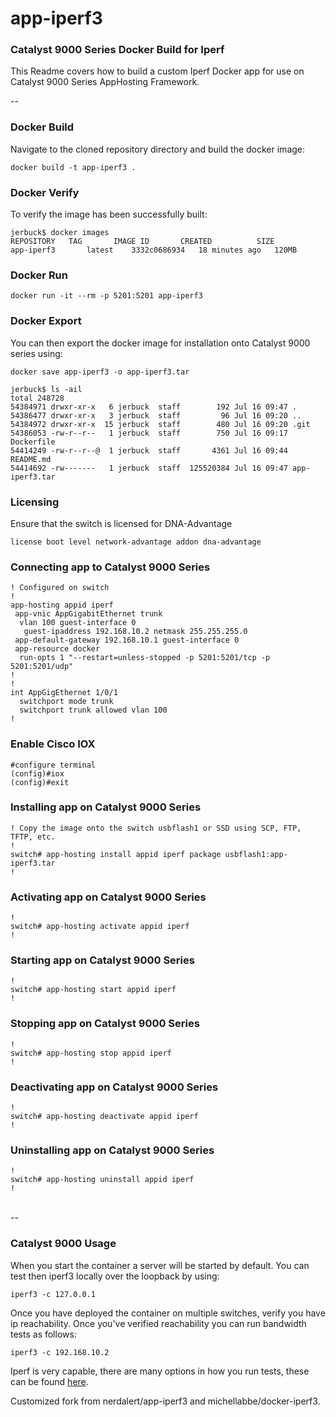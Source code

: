 # app-iperf3
###  Catalyst 9000 Series Docker Build for Iperf

This Readme covers how to build a custom Iperf Docker app for use on Catalyst 9000 Series AppHosting Framework.

--

### Docker Build

Navigate to the cloned repository directory and build the docker image:

```
docker build -t app-iperf3 .
```

### Docker Verify

To verify the image has been successfully built:

```
jerbuck$ docker images
REPOSITORY   TAG       IMAGE ID       CREATED          SIZE
app-iperf3       latest    3332c0686934   18 minutes ago   120MB

```

### Docker Run 

```
docker run -it --rm -p 5201:5201 app-iperf3
```

### Docker Export

You can then export the docker image for installation onto Catalyst 9000 series using:

```
docker save app-iperf3 -o app-iperf3.tar

jerbuck$ ls -ail
total 248728
54384971 drwxr-xr-x   6 jerbuck  staff        192 Jul 16 09:47 .
54386477 drwxr-xr-x   3 jerbuck  staff         96 Jul 16 09:20 ..
54384972 drwxr-xr-x  15 jerbuck  staff        480 Jul 16 09:20 .git
54386053 -rw-r--r--   1 jerbuck  staff        750 Jul 16 09:17 Dockerfile
54414249 -rw-r--r--@  1 jerbuck  staff       4361 Jul 16 09:44 README.md
54414692 -rw-------   1 jerbuck  staff  125520384 Jul 16 09:47 app-iperf3.tar
```

### Licensing

Ensure that the switch is licensed for DNA-Advantage

```
license boot level network-advantage addon dna-advantage
```


### Connecting app to Catalyst 9000 Series
```
! Configured on switch
!
app-hosting appid iperf
 app-vnic AppGigabitEthernet trunk
  vlan 100 guest-interface 0
   guest-ipaddress 192.168.10.2 netmask 255.255.255.0
 app-default-gateway 192.168.10.1 guest-interface 0
 app-resource docker
  run-opts 1 "--restart=unless-stopped -p 5201:5201/tcp -p 5201:5201/udp"
!
!
int AppGigEthernet 1/0/1
  switchport mode trunk
  switchport trunk allowed vlan 100 
!
```

### Enable Cisco IOX

```
#configure terminal
(config)#iox
(config)#exit

```

### Installing app on Catalyst 9000 Series

```
! Copy the image onto the switch usbflash1 or SSD using SCP, FTP, TFTP, etc.
!
switch# app-hosting install appid iperf package usbflash1:app-iperf3.tar
!
```

### Activating app on Catalyst 9000 Series

```
!
switch# app-hosting activate appid iperf
!
```

### Starting app on Catalyst 9000 Series

```
!
switch# app-hosting start appid iperf
!
```

### Stopping app on Catalyst 9000 Series

```
!
switch# app-hosting stop appid iperf
!
```

### Deactivating app on Catalyst 9000 Series

```
!
switch# app-hosting deactivate appid iperf
!
```

### Uninstalling app on Catalyst 9000 Series

```
!
switch# app-hosting uninstall appid iperf
!
```
<br>
--
<br>

### Catalyst 9000 Usage

When you start the container a server will be started by default. You can test then iperf3 locally over the loopback by using:
```
iperf3 -c 127.0.0.1
```

Once you have deployed the container on multiple switches, verify you have ip reachability. Once you've verified reachability you can run bandwidth tests as follows:

```
iperf3 -c 192.168.10.2
```

Iperf is very capable, there are many options in how you run tests, these can be found [here](https://iperf.fr/iperf-doc.php#3doc).


Customized fork from nerdalert/app-iperf3 and michellabbe/docker-iperf3.
